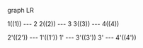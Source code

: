 graph LR

  1((1)) --- 2
  2((2)) --- 3
  3((3)) --- 4((4))

  2'((2')) --- 1'((1'))
  1' --- 3'((3'))
  3' --- 4'((4'))
